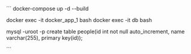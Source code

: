 ´´´
docker-compose up -d --build

docker exec -it docker_app_1 bash
docker exec -it db bash

mysql -uroot -p
create table people(id int not null auto_increment, name varchar(255), primary key(id));

´´´
